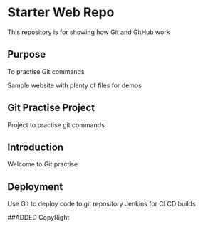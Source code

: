 # Starter Web Repo

This repository is for showing how Git and GitHub work

## Purpose

To practise Git commands

Sample website with plenty of files for demos

## Git Practise Project

Project to practise git commands

## Introduction
Welcome to Git practise

## Deployment
Use Git to deploy code to git repository
Jenkins for CI CD builds

##ADDED CopyRight

